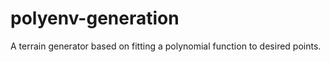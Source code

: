 # polyenv-generation
A terrain generator based on fitting a polynomial function to desired points. 
